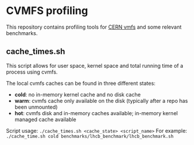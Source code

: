 # CVMFS profiling
This repository contains profiling tools for [CERN vmfs](https://github.com/cvmfs/cvmfs.git)
and some relevant benchmarks.

## cache_times.sh ##
This script allows for user space, kernel space and total running time of a process
using cvmfs.

The local cvmfs caches can be found in three different states:
- **cold**: no in-memory kernel cache and no disk cache
- **warm**: cvmfs cache only available on the disk (typically after a repo has been
            unmounted)
- **hot**: cvmfs disk and in-memory caches available; in-memory kernel managed cache available

Script usage:
`./cache_times.sh <cache_state> <script_name>`
For example:
`./cache_time.sh cold benchmarks/lhcb_benchmark/lhcb_benchmark.sh`
